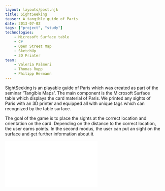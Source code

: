 ```yaml
---
layout: layouts/post.njk
title: SightSeeking
teaser: A tangible guide of Paris
date: 2013-07-02
tags: ["project", "study"]
technologies:
    - Microsoft Surface table
    - C#
    - Open Street Map
    - SketchUp
    - 3D Printer
team:
    - Valeria Palmeri
    - Thomas Rupp
    - Philipp Hermann
---
```


 SightSeeking is an playable guide of Paris which was created as part of the seminar 'Tangible Maps'. The main component is the Microsoft Surface table which displays the card material of Paris.  We printed any sights of Paris with an 3D printer and equipped all with unique tags which can recognized by the table surface.

 The goal of the game is to place the sights at the correct location and orientation on the card. Depending on the distance to the correct location, the user earns points. In the second modus, the user can put an sight on the surface and get further information about it.

<iframe title="video" src="//www.youtube.com/embed/3WbDKXHvskU" frameborder="0" allowfullscreen></iframe>

